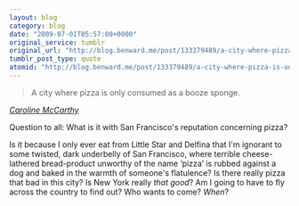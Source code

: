 ```yaml
---
layout: blog
category: blog
date: "2009-07-01T05:57:00+0000"
original_service: tumblr
original_url: "http://blog.benward.me/post/133379489/a-city-where-pizza-is-only-consumed-as-a-booze"
tumblr_post_type: quote
atomid: "http://blog.benward.me/post/133379489/a-city-where-pizza-is-only-consumed-as-a-booze"
---
```

> A city where pizza is only consumed as a booze sponge.

<cite class='vcard'><a rel="contact met" class='url fn' href="http://caro.tumblr.com/post/133332040/gpoyw-off-we-go-edition-its-july-1-now-and">Caroline McCarthy</a></cite>

Question to all: What is it with San Francisco's reputation concerning pizza?

Is it because I only ever eat from Little Star and Delfina that I'm ignorant to some twisted, dark underbelly of San Francisco, where terrible cheese-lathered bread-product unworthy of the name ‘pizza’ is rubbed against a dog and baked in the warmth of someone's flatulence? Is there really pizza that bad in this city? Is New York really _that good_? Am I going to have to fly across the country to find out? Who wants to come? _When_?
